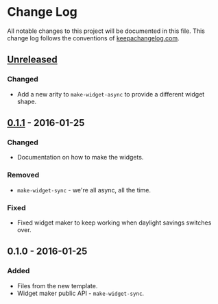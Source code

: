 # Change Log
All notable changes to this project will be documented in this file. This change log follows the conventions of [keepachangelog.com](http://keepachangelog.com/).

## [Unreleased][unreleased]
### Changed
- Add a new arity to `make-widget-async` to provide a different widget shape.

## [0.1.1] - 2016-01-25
### Changed
- Documentation on how to make the widgets.

### Removed
- `make-widget-sync` - we're all async, all the time.

### Fixed
- Fixed widget maker to keep working when daylight savings switches over.

## 0.1.0 - 2016-01-25
### Added
- Files from the new template.
- Widget maker public API - `make-widget-sync`.

[unreleased]: https://github.com/your-name/clojo/compare/0.1.1...HEAD
[0.1.1]: https://github.com/your-name/clojo/compare/0.1.0...0.1.1
